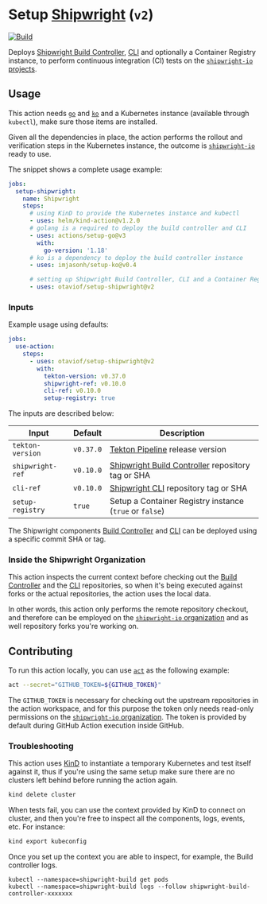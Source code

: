 # Setup [Shipwright][shpGitHubOrg] (`v2`)

[![Build][useActionBadgeSVG]][useAction]

Deploys [Shipwright Build Controller][shpBuild], [CLI][shpCLI] and optionally a Container Registry instance, to perform continuous integration (CI) tests on the [`shipwright-io` projects][shpGitHubOrg].

## Usage

This action needs [`go`][actionSetupGo] and [`ko`][actionSetupKO] and a Kubernetes instance (available through `kubectl`), make sure those items are installed.

Given all the dependencies in place, the action performs the rollout and verification steps in the Kubernetes instance, the outcome is [`shipwright-io`][shpGitHubOrg] ready to use.

The snippet shows a complete usage example:

```yml
jobs:
  setup-shipwright:
    name: Shipwright
    steps:
      # using KinD to provide the Kubernetes instance and kubectl
      - uses: helm/kind-action@v1.2.0
      # golang is a required to deploy the build controller and CLI
      - uses: actions/setup-go@v3
        with:
          go-version: '1.18'
      # ko is a dependency to deploy the build controller instance
      - uses: imjasonh/setup-ko@v0.4

      # setting up Shipwright Build Controller, CLI and a Container Registry
      - uses: otaviof/setup-shipwright@v2
```

### Inputs

Example usage using defaults:

```yml
jobs:
  use-action:
    steps:
      - uses: otaviof/setup-shipwright@v2
        with:
          tekton-version: v0.37.0
          shipwright-ref: v0.10.0
          cli-ref: v0.10.0
          setup-registry: true
```

The inputs are described below:

| Input             | Default   | Description                                                   |
|-------------------|-----------|---------------------------------------------------------------|
| `tekton-version`  | `v0.37.0` | [Tekton Pipeline][tektonPipeline] release version             |
| `shipwright-ref`  | `v0.10.0` | [Shipwright Build Controller][shpBuild] repository tag or SHA |
| `cli-ref`         | `v0.10.0` | [Shipwright CLI][shpCLI] repository tag or SHA                |
| `setup-registry`  | `true`    | Setup a Container Registry instance (`true` or `false`)       |

The Shipwright components [Build Controller][shpBuild] and [CLI][shpCLI] can be deployed using a specific commit SHA or tag.

### Inside the Shipwright Organization

This action inspects the current context before checking out the [Build Controller][shpBuild] and the [CLI][shpCLI] repositories, so when it's being executed against forks or the actual repositories, the action uses the local data.

In other words, this action only performs the remote repository checkout, and therefore can be employed on the [`shipwright-io` organization][shpGitHubOrg] and as well repository forks you're working on.

## Contributing

To run this action locally, you can use [`act`][nektosAct] as the following example:

```bash
act --secret="GITHUB_TOKEN=${GITHUB_TOKEN}"
```

The `GITHUB_TOKEN` is necessary for checking out the upstream repositories in the action workspace, and for this purpose the token only needs read-only permissions on the [`shipwright-io` organization][shpGitHubOrg]. The token is provided by default during GitHub Action execution inside GitHub.

### Troubleshooting

This action uses [KinD][kind] to instantiate a temporary Kubernetes and test itself against it, thus if you're using the same setup make sure there are no clusters left behind before running the action again.

```bash
kind delete cluster
```

When tests fail, you can use the context provided by KinD to connect on cluster, and then you're free to inspect all the components, logs, events, etc. For instance:

```bash
kind export kubeconfig
```

Once you set up the context you are able to inspect, for example, the Build controller logs.

```
kubectl --namespace=shipwright-build get pods
kubectl --namespace=shipwright-build logs --follow shipwright-build-controller-xxxxxxx
```

[actionSetupGo]: https://github.com/marketplace/actions/setup-go-environment
[actionSetupKO]: https://github.com/marketplace/actions/setup-ko
[kind]: https://kind.sigs.k8s.io/
[nektosAct]: https://github.com/nektos/act
[shpBuild]: https://github.com/shipwright-io/build
[shpCLI]: https://github.com/shipwright-io/cli
[shpGitHubOrg]: https://github.com/shipwright-io/build
[tektonPipeline]: https://github.com/tektoncd/pipeline
[useAction]: https://github.com/otaviof/setup-shipwright/actions/workflows/use-action.yaml
[useActionBadgeSVG]:  https://github.com/otaviof/setup-shipwright/actions/workflows/use-action.yaml/badge.svg